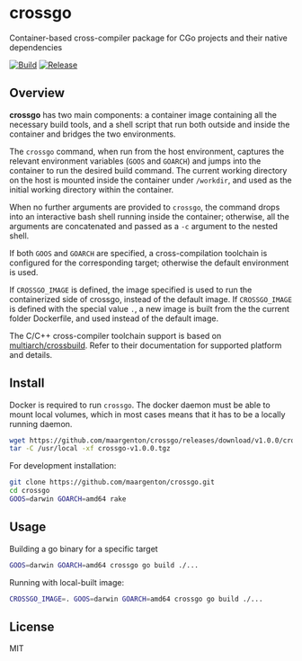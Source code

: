 # crossgo

Container-based cross-compiler package for CGo projects and their native
dependencies

[![Build](
https://img.shields.io/github/workflow/status/maargenton/crossgo/ci)](
https://github.com/maargenton/crossgo/actions)
[![Release](
https://img.shields.io/github/v/release/maargenton/crossgo)](
https://github.com/maargenton/crossgo/releases/latest)

## Overview

**crossgo** has two main components: a container image containing all the
necessary build tools, and a shell script that run both outside and inside the
container and bridges the two environments.

The `crossgo` command, when run from the host environment, captures the relevant
environment variables (`GOOS` and `GOARCH`) and jumps into the container to run
the desired build command. The current working directory on the host is mounted
inside the container under `/workdir`, and used as the initial working directory
within the container.

When no further arguments are provided to `crossgo`, the command drops into an
interactive bash shell running inside the container; otherwise, all the
arguments are concatenated and passed as a `-c` argument to the nested shell.

If both `GOOS` and `GOARCH` are specified, a cross-compilation toolchain is
configured for the corresponding target; otherwise the default environment is
used.

If `CROSSGO_IMAGE` is defined, the image specified is used to run the
containerized side of crossgo, instead of the default image. If `CROSSGO_IMAGE`
is defined with the special value `.`, a new image is built from the the
current folder Dockerfile, and used instead of the default image.

The C/C++ cross-compiler toolchain support is based on
[multiarch/crossbuild](https://github.com/multiarch/crossbuild). Refer to their
documentation for supported platform and details.

## Install

Docker is required to run `crossgo`. The docker daemon must be able to mount
local volumes, which in most cases means that it has to be a locally running
daemon.


```sh
wget https://github.com/maargenton/crossgo/releases/download/v1.0.0/crossgo-v1.0.0.tar.gz
tar -C /usr/local -xf crossgo-v1.0.0.tgz
```

For development installation:
```sh
git clone https://github.com/maargenton/crossgo.git
cd crossgo
GOOS=darwin GOARCH=amd64 rake
```

## Usage

Building a go binary for a specific target
```sh
GOOS=darwin GOARCH=amd64 crossgo go build ./...
```

Running with local-built image:
```sh
CROSSGO_IMAGE=. GOOS=darwin GOARCH=amd64 crossgo go build ./...
```

## License

MIT

